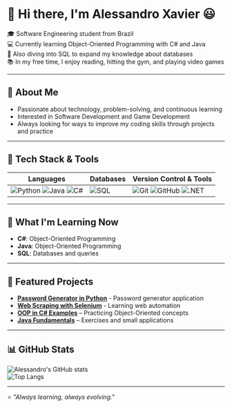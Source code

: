 # 👋 Hi there, I'm Alessandro Xavier 😃  

🎓 Software Engineering student from Brazil  
💻 Currently learning Object-Oriented Programming with C# and Java  
🌱 Also diving into SQL to expand my knowledge about databases  
📚 In my free time, I enjoy reading, hitting the gym, and playing video games

---

## 🔹 About Me
- Passionate about technology, problem-solving, and continuous learning  
- Interested in Software Development and Game Development
- Always looking for ways to improve my coding skills through projects and practice  

---

## 🚀 Tech Stack & Tools  
| **Languages** | **Databases** | **Version Control & Tools** |
|---------------|---------------|-----------------------------|
| ![Python](https://img.shields.io/badge/Python-14354C?style=flat&logo=python&logoColor=white) ![Java](https://img.shields.io/badge/Java-ED8B00?style=flat&logo=openjdk&logoColor=white) ![C#](https://img.shields.io/badge/C%23-239120?style=flat&logo=c-sharp&logoColor=white) | ![SQL](https://img.shields.io/badge/SQL-4479A1?style=flat&logo=postgresql&logoColor=white) | ![Git](https://img.shields.io/badge/Git-F05032?style=flat&logo=git&logoColor=white) ![GitHub](https://img.shields.io/badge/GitHub-181717?style=flat&logo=github&logoColor=white) ![.NET](https://img.shields.io/badge/.NET-512BD4?style=flat&logo=.net&logoColor=white) |

---

## 📌 What I'm Learning Now
- **C#**: Object-Oriented Programming  
- **Java**: Object-Oriented Programming  
- **SQL**: Databases and queries   

---

## 📌 Featured Projects
- [**Password Generator in Python**](https://github.com/AM-Xavier/password-generator) - Password generator application
- [**Web Scraping with Selenium**](https://github.com/AM-Xavier/steam-offers-scraper) - Learning web automation
- [**OOP in C# Examples**](https://github.com/AM-Xavier/oop-csharp) – Practicing Object-Oriented concepts  
- [**Java Fundamentals**](https://github.com/AM-Xavier/java-fundamentals) – Exercises and small applications

---

## 📊 GitHub Stats  
![Alessandro's GitHub stats](https://github-readme-stats.vercel.app/api?username=AM-Xavier&show_icons=true&theme=radical)  
![Top Langs](https://github-readme-stats.vercel.app/api/top-langs/?username=AM-Xavier&layout=compact&theme=radical)  

---

⭐ *"Always learning, always evolving."*
